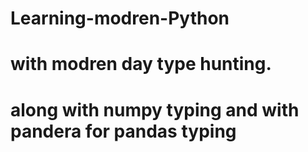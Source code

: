 # Learning-modren-Python
# with modren day type hunting.
# along with numpy typing and with pandera for pandas typing